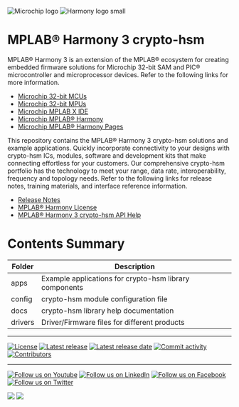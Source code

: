 ﻿![Microchip logo](https://raw.githubusercontent.com/wiki/Microchip-MPLAB-Harmony/Microchip-MPLAB-Harmony.github.io/images/microchip_logo.png)
![Harmony logo small](https://raw.githubusercontent.com/wiki/Microchip-MPLAB-Harmony/Microchip-MPLAB-Harmony.github.io/images/microchip_mplab_harmony_logo_small.png)

# MPLAB® Harmony 3 crypto-hsm

MPLAB® Harmony 3 is an extension of the MPLAB® ecosystem for creating embedded firmware solutions for Microchip 32-bit SAM and PIC® microcontroller and microprocessor devices.  Refer to the following links for more information.

- [Microchip 32-bit MCUs](https://www.microchip.com/design-centers/32-bit)
- [Microchip 32-bit MPUs](https://www.microchip.com/design-centers/32-bit-mpus)
- [Microchip MPLAB X IDE](https://www.microchip.com/mplab/mplab-x-ide)
- [Microchip MPLAB® Harmony](https://www.microchip.com/mplab/mplab-harmony)
- [Microchip MPLAB® Harmony Pages](https://microchip-mplab-harmony.github.io/)

This repository contains the MPLAB® Harmony 3 crypto-hsm solutions and example applications. Quickly incorporate connectivity to your designs with crypto-hsm ICs, modules, software and development kits that make connecting effortless for your customers. Our comprehensive crypto-hsm portfolio has the technology to meet your range, data rate, interoperability, frequency and topology needs. Refer to the following links for release notes, training materials, and interface reference information.

- [Release Notes](./release_notes.md)
- [MPLAB® Harmony License](Microchip_SLA001.md)
- [MPLAB® Harmony 3 crypto-hsm API Help](https://microchip-mplab-harmony.github.io/crypto-hsm)

# Contents Summary

| Folder     | Description                                               |
| ---        | ---                                                       |
| apps       | Example applications for crypto-hsm library components     |
| config     | crypto-hsm module configuration file                       |
| docs       | crypto-hsm library help documentation                      |
| drivers    | Driver/Firmware files for different products              |


____

[![License](https://img.shields.io/badge/license-Harmony%20license-orange.svg)](https://github.com/Microchip-MPLAB-Harmony/crypto-hsm/blob/master/mplab_harmony_license.md)
[![Latest release](https://img.shields.io/github/release/Microchip-MPLAB-Harmony/crypto-hsm.svg)](https://github.com/Microchip-MPLAB-Harmony/crypto-hsm/releases/latest)
[![Latest release date](https://img.shields.io/github/release-date/Microchip-MPLAB-Harmony/crypto-hsm.svg)](https://github.com/Microchip-MPLAB-Harmony/crypto-hsm/releases/latest)
[![Commit activity](https://img.shields.io/github/commit-activity/y/Microchip-MPLAB-Harmony/crypto-hsm.svg)](https://github.com/Microchip-MPLAB-Harmony/crypto-hsm/graphs/commit-activity)
[![Contributors](https://img.shields.io/github/contributors-anon/Microchip-MPLAB-Harmony/crypto-hsm.svg)]()

____

[![Follow us on Youtube](https://img.shields.io/badge/Youtube-Follow%20us%20on%20Youtube-red.svg)](https://www.youtube.com/user/MicrochipTechnology)
[![Follow us on LinkedIn](https://img.shields.io/badge/LinkedIn-Follow%20us%20on%20LinkedIn-blue.svg)](https://www.linkedin.com/company/microchip-technology)
[![Follow us on Facebook](https://img.shields.io/badge/Facebook-Follow%20us%20on%20Facebook-blue.svg)](https://www.facebook.com/microchiptechnology/)
[![Follow us on Twitter](https://img.shields.io/twitter/follow/MicrochipTech.svg?style=social)](https://twitter.com/MicrochipTech)

[![](https://img.shields.io/github/stars/Microchip-MPLAB-Harmony/crypto-hsm.svg?style=social)]()
[![](https://img.shields.io/github/watchers/Microchip-MPLAB-Harmony/crypto-hsm.svg?style=social)]()


